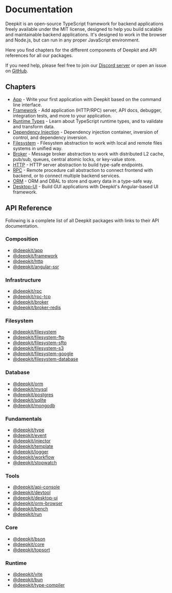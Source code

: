 # Documentation

Deepkit is an open-source TypeScript framework for backend applications freely available under the MIT license, designed to help you build scalable and maintainable backend applications. It's designed to work in the browser and Node.js, but can run in any proper JavaScript environment.

Here you find chapters for the different components of Deepkit and API references for all our packages.

If you need help, please feel free to join our [Discord server](https://discord.com/invite/PtfVf7B8UU) or open an issue 
on [GitHub](https://github.com/deepkit/deepkit-framework).

## Chapters


- [App](/documentation/app.md) - Write your first application with Deepkit based on the command line interface.
- [Framework](/documentation/framework.md) - Add application (HTTP/RPC) server, API docs, debugger, integration tests, and more to your application.
- [Runtime Types](/documentation/runtime-types.md) - Learn about TypeScript runtime types, and to validate and transform data.
- [Dependency Injection](/documentation/dependency-injection.md) - Dependency injection container, inversion of control, and dependency inversion.
- [Filesystem](/documentation/filesystem.md) - Filesystem abstraction to work with local and remote files systems in unified way.
- [Broker](/documentation/broker.md) - Message broker abstraction to work with distributed L2 cache, pub/sub, queues, central atomic locks, or key-value store.
- [HTTP](/documentation/http.md) - HTTP server abstraction to build type-safe endpoints.
- [RPC](/documentation/rpc.md) - Remote procedure call abstraction to connect frontend with backend, or to connect multiple backend services.
- [ORM](/documentation/orm.md) - ORM and DBAL to store and query data in a type-safe way.
- [Desktop-UI](/documentation/desktop-ui/getting-started) - Build GUI applications with Deepkit's Angular-based UI framework.

## API Reference

Following is a complete list of all Deepkit packages with links to their API documentation.

### Composition

- [@deepkit/app](/documentation/package/app.md)
- [@deepkit/framework](/documentation/package/framework.md)
- [@deepkit/http](/documentation/package/http.md)
- [@deepkit/angular-ssr](/documentation/package/angular-ssr.md)

### Infrastructure

- [@deepkit/rpc](/documentation/package/rpc.md)
- [@deepkit/rpc-tcp](/documentation/package/rpc-tcp.md)
- [@deepkit/broker](/documentation/package/broker.md)
- [@deepkit/broker-redis](/documentation/package/broker-redis.md)

### Filesystem

- [@deepkit/filesystem](/documentation/package/filesystem.md)
- [@deepkit/filesystem-ftp](/documentation/package/filesystem-ftp.md)
- [@deepkit/filesystem-sftp](/documentation/package/filesystem-sftp.md)
- [@deepkit/filesystem-s3](/documentation/package/filesystem-s3.md)
- [@deepkit/filesystem-google](/documentation/package/filesystem-google.md)
- [@deepkit/filesystem-database](/documentation/package/filesystem-database.md)

### Database

- [@deepkit/orm](/documentation/package/orm.md)
- [@deepkit/mysql](/documentation/package/mysql.md)
- [@deepkit/postgres](/documentation/package/postgres.md)
- [@deepkit/sqlite](/documentation/package/sqlite.md)
- [@deepkit/mongodb](/documentation/package/mongodb.md)

### Fundamentals

- [@deepkit/type](/documentation/package/type.md)
- [@deepkit/event](/documentation/package/event.md)
- [@deepkit/injector](/documentation/package/injector.md)
- [@deepkit/template](/documentation/package/template.md)
- [@deepkit/logger](/documentation/package/logger.md)
- [@deepkit/workflow](/documentation/package/workflow.md)
- [@deepkit/stopwatch](/documentation/package/stopwatch.md)

### Tools

- [@deepkit/api-console](/documentation/package/api-console.md)
- [@deepkit/devtool](/documentation/package/devtool.md)
- [@deepkit/desktop-ui](/documentation/package/desktop-ui.md)
- [@deepkit/orm-browser](/documentation/package/orm-browser.md)
- [@deepkit/bench](/documentation/package/bench.md)
- [@deepkit/run](/documentation/package/run.md)

### Core

- [@deepkit/bson](/documentation/package/bson.md)
- [@deepkit/core](/documentation/package/core.md)
- [@deepkit/topsort](/documentation/package/topsort.md)

### Runtime

- [@deepkit/vite](/documentation/package/vite.md)
- [@deepkit/bun](/documentation/package/bun.md)
- [@deepkit/type-compiler](/documentation/package/type-compiler.md)
